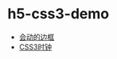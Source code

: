 # h5-css3-demo

* [会动的边框](http://hingsir.github.io/h5-css3-demo/css3-animation-border.html)
* [CSS3时钟](http://hingsir.github.io/h5-css3-demo/clock.html)
